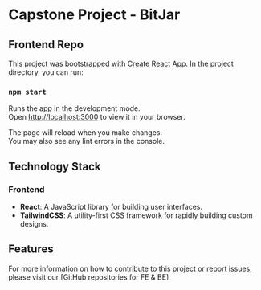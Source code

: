 # Capstone Project - BitJar

## Frontend Repo

This project was bootstrapped with [Create React App](https://github.com/facebook/create-react-app). In the project directory, you can run:

### `npm start`

Runs the app in the development mode.\
Open [http://localhost:3000](http://localhost:3000) to view it in your browser.

The page will reload when you make changes.\
You may also see any lint errors in the console.

## Technology Stack

### Frontend

- **React**: A JavaScript library for building user interfaces.
- **TailwindCSS**: A utility-first CSS framework for rapidly building custom designs.

## Features

For more information on how to contribute to this project or report issues, please visit our [GitHub repositories for FE & BE]